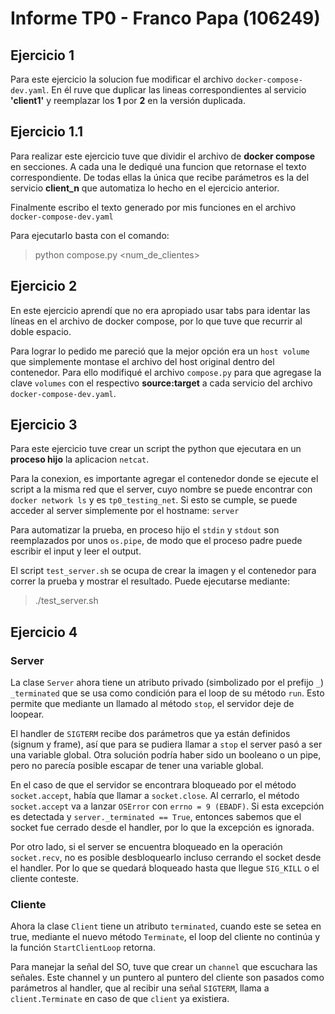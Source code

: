 # Informe TP0 - Franco Papa (106249)

## Ejercicio 1
Para este ejercicio la solucion fue modificar el archivo `docker-compose-dev.yaml`. En él ruve que duplicar las lineas correspondientes al servicio **'client1'** y reemplazar los **1** por **2** en la versión duplicada.

## Ejercicio 1.1
Para realizar este ejercicio tuve que dividir el archivo de **docker compose** en secciones. A cada una le dediqué una funcion que retornase el texto correspondiente.
De todas ellas la única que recibe parámetros es la del servicio **client_n** que automatiza lo hecho en el ejercicio anterior. 

Finalmente escribo el texto generado por mis funciones en el archivo `docker-compose-dev.yaml`

Para ejecutarlo basta con el comando:
> python compose.py \<num_de_clientes>

## Ejercicio 2
En este ejercicio aprendí que no era apropiado usar tabs para identar las líneas en el archivo de docker compose, por lo que tuve que recurrir al doble espacio. 

Para lograr lo pedido me pareció que la mejor opción era un `host volume` que simplemente montase el archivo del host original dentro del contenedor. Para ello modifiqué el archivo `compose.py` para que agregase la clave `volumes`
con el respectivo **source:target** a cada servicio del archivo `docker-compose-dev.yaml`.

## Ejercicio 3
Para este ejercicio tuve crear un script the python que ejecutara en un **proceso hijo** la aplicacion `netcat`.

Para la conexion, es importante agregar el contenedor donde se ejecute el script a la misma red que el server, cuyo nombre se puede encontrar con  `docker network ls` y es `tp0_testing_net`. Si esto se cumple, se puede acceder al server simplemente por el hostname: `server`

Para automatizar la prueba, en proceso hijo el `stdin` y `stdout` son reemplazados por unos `os.pipe`, de modo que el proceso padre puede escribir el input y leer el output. 

El script `test_server.sh` se ocupa de crear la imagen y el contenedor para correr la prueba y mostrar el resultado. Puede ejecutarse mediante:

> ./test_server.sh

## Ejercicio 4

### Server
La clase `Server` ahora tiene un atributo privado (simbolizado por el prefijo `_`) `_terminated` que se usa como condición para el loop de su método `run`. Esto permite que mediante un llamado al método `stop`, el servidor deje de loopear. 

El handler de `SIGTERM` recibe dos parámetros que ya están definidos (signum y frame), así que para se pudiera llamar a `stop` el server pasó a ser una variable global. Otra solución podría haber sido un booleano o un pipe, pero no parecía posible escapar de tener una variable global.

En el caso de que el servidor se encontrara bloqueado por el método `socket.accept`, había que llamar a `socket.close`. Al cerrarlo, el método `socket.accept` va a lanzar `OSError` con `errno = 9 (EBADF)`. Si esta excepción es detectada y `server._terminated == True`, entonces sabemos que el socket fue cerrado desde el handler, por lo que la excepción es ignorada. 

Por otro lado, si el server se encuentra bloqueado en la operación `socket.recv`, no es posible desbloquearlo incluso cerrando el socket desde el handler. Por lo que se quedará bloqueado hasta que llegue `SIG_KILL` o el cliente conteste.


### Cliente
Ahora la clase `Client` tiene un atributo `terminated`, cuando este se setea en true, mediante el nuevo método `Terminate`, el loop del cliente no continúa y la función `StartClientLoop` retorna.

Para manejar la señal del SO, tuve que crear un `channel` que escuchara las señales. Este channel y un puntero al puntero del cliente son pasados como parámetros al handler, que al recibir una señal `SIGTERM`, llama a `client.Terminate` en caso de que `client` ya existiera.
